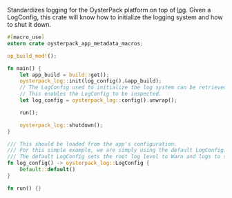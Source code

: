 Standardizes logging for the OysterPack platform on top of [log](https://crates.io/crates/log).
Given a LogConfig, this crate will know how to initialize the logging system and how to shut it down.

```rust
#[macro_use]
extern crate oysterpack_app_metadata_macros;

op_build_mod!();

fn main() {
    let app_build = build::get();
    oysterpack_log::init(log_config(),&app_build);
    // The LogConfig used to initialize the log system can be retrieved.
    // This enables the LogConfig to be inspected.
    let log_config = oysterpack_log::config().unwrap();

    run();

    oysterpack_log::shutdown();
}

/// This should be loaded from the app's configuration.
/// For this simple example, we are simply using the default LogConfig.
/// The default LogConfig sets the root log level to Warn and logs to stdout.
fn log_config() -> oysterpack_log::LogConfig {
    Default::default()
}

fn run() {}
```